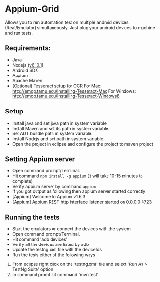 # Appium-Grid
Allows you to run automation test on multiple android devices (Real/Emulator) simultaneously.
Just plug your android devices to machine and run tests.

## Requirements:
- Java
- Nodejs <a href="https://nodejs.org/en/blog/release/v6.10.1/" target="_blank">(v6.10.1)</a>
- Android SDK
- Appium
- Apache Maven
- (Optional) Tesseract setup for OCR
For Mac: http://emop.tamu.edu/Installing-Tesseract-Mac
For Windows: http://emop.tamu.edu/Installing-Tesseract-Windows8

## Setup
- Install java and set java path in system variable.
- Install Maven and set its path in system variable.
- Set ADT bundle path in system variable.
- Install Nodejs and set path in system variable.
- Open the project in eclipse and configure the project to maven project

## Setting Appium server
- Open command prompt/Terminal.
- Hit command <code>npm install -g appium</code> (It will take 10-15 minutes to complete)
- Verify appium server by command <code>appium</code>
- If you got output as following  then appium server started correctly
- [Appium] Welcome to Appium v1.6.3
- [Appium] Appium REST http interface listener started on 0.0.0.0:4723

## Running the tests
- Start the emulators or connect the devices with the system
- Open command prompt/Terminal. 
- Hit command 'adb devices'
- Verify all the devices are listed by adb
- Update the testng.xml file with the deviceIds
- Run the tests either of the following ways
1. From eclipse right click on the 'testng.xml' file and select 'Run As > TestNg Suite' option
2. In command promt hit command 'mvn test'

